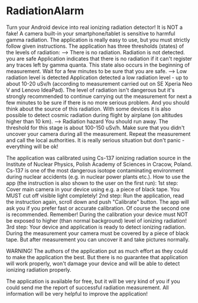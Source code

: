 RadiationAlarm
==============
Turn your Android device into real ionizing radiation detector!
It is NOT a fake! A camera built-in your smartphone/tablet is sensitive to harmful gamma radiation. The application is really easy to use, but you must strictly follow given instructions.
The application has three thresholds (states) of the levels of radiation:
--> There is no radiation. Radiation is not detected. you are safe
Application indicates that there is no radiation if it can't register any traces left by gamma quanta. This state also occurs in the beginning of measurement. Wait for a few minutes to be sure that you are safe.
--> Low radiation level is detected
Application detected a low radiation level - up to about 10-20 uSv/h (according to measurement carried out on SE Xperia Neo V and Lenovo IdeaPad). The level of radiation isn't dangerous but it's strongly recommended to continue carrying out the measurement for next a few minutes to be sure if there is no more serious problem. And you should think about the source of this radiation.
With some devices it is also possible to detect cosmic radiation during flight by airplane (on altitudes higher than 10 km).
--> Radiation hazard
You should run away. The threshold for this stage is about 100-150 uSv/h. Make sure that you didn't uncover your camera during all the measurement. Repeat the measurement and call the local authorities. It is really serious situation but don't panic - everything will be ok!

The application was calibrated using Cs-137 ionizing radiation source in the Institute of Nuclear Physics, Polish Academy of Sciences in Cracow, Poland. 
Cs-137 is one of the most dangerous isotope contaminating environment during nuclear accidents (e.g. in nuclear power plants etc.).
How to use the app (the instruction is also shown to the user on the first run):
1st step:
Cover main camera in your device using e.g. a piece of black tape. You MUST cut off visible light completely!
2nd step:
Run the application, read the instruction again, scroll down and push "Calibrate" button. The app will ask you if you prefer fast or accurate calibration. Of course the second one is recommended. Remember! During the calibration your device must NOT be exposed to higher (than normal background) level of ionizing radiation!
3rd step:
Your device and application is ready to detect ionizing radiation. During the measurement your camera must be covered by a piece of black tape. But after measurement you can uncover it and take pictures normally.

WARNING! The authors of the application put as much effort as they could to make the application the best. But there is no guarantee that application will work properly, won't damage your device and will be able to detect ionizing radiation properly.

The application is available for free, but it will be very kind of you if you could send me the report of successful radiation measurement. All information will be very helpful to improve the application!
